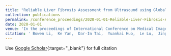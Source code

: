 ```yaml
---
title: "Reliable Liver Fibrosis Assessment from Ultrasound using Global Hetero-Image Fusion and View-Specific Parameterization"
collection: publications
permalink: /conference_proceedings/2020-01-01-Reliable-Liver-Fibrosis-Assessment-from-Ultrasound-using-Global-Hetero-Image-Fusion-and-View-Specific-Parameterization
date: 2020-01-01
venue: 'In the proceedings of International Conference on Medical Image Computing and Computer-Assisted Intervention'
citation: ' Bowen Li,  Ke Yan,  Dar-In Tai,  Yuankai Huo,  Le Lu,  Jing Xiao,  Adam Harrison, &quot;Reliable Liver Fibrosis Assessment from Ultrasound using Global Hetero-Image Fusion and View-Specific Parameterization.&quot; In the proceedings of International Conference on Medical Image Computing and Computer-Assisted Intervention, 2020.'
---
```

Use [Google Scholar](https://scholar.google.com/scholar?q=Reliable+Liver+Fibrosis+Assessment+from+Ultrasound+using+Global+Hetero+Image+Fusion+and+View+Specific+Parameterization){:target="_blank"} for full citation